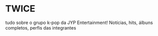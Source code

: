 # TWICE
 tudo sobre o grupo k-pop da JYP Entertainment! Notícias, hits, álbuns completos, perfis das integrantes
